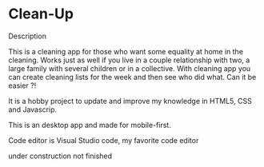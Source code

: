 # Clean-Up
Description

This is a cleaning app for those who want some equality at home in the cleaning. Works just as well if you live in a couple relationship with two, a large family with several children or in a collective. With cleaning app you can create cleaning lists for the week and then see who did what. 
Can it be easier ?!

It is a hobby project to update and improve my knowledge in HTML5, CSS and Javascrip.

This is an desktop app and made for mobile-first.

Code editor is Visual Studio code, my favorite code editor



under construction not finished
